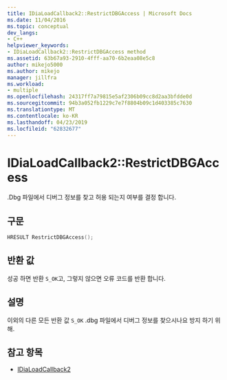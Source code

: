 ```yaml
---
title: IDiaLoadCallback2::RestrictDBGAccess | Microsoft Docs
ms.date: 11/04/2016
ms.topic: conceptual
dev_langs:
- C++
helpviewer_keywords:
- IDiaLoadCallback2::RestrictDBGAccess method
ms.assetid: 63b67a93-2910-4fff-aa70-6b2eaa08e5c8
author: mikejo5000
ms.author: mikejo
manager: jillfra
ms.workload:
- multiple
ms.openlocfilehash: 24317ff7a79815e5af2306b09cc8d2aa3bfdde0d
ms.sourcegitcommit: 94b3a052fb1229c7e7f8804b09c1d403385c7630
ms.translationtype: MT
ms.contentlocale: ko-KR
ms.lasthandoff: 04/23/2019
ms.locfileid: "62832677"
---
```

# <a name="idialoadcallback2restrictdbgaccess"></a>IDiaLoadCallback2::RestrictDBGAccess
.Dbg 파일에서 디버그 정보를 찾고 허용 되는지 여부를 결정 합니다.

## <a name="syntax"></a>구문

```C++
HRESULT RestrictDBGAccess();
```

## <a name="return-value"></a>반환 값
 성공 하면 반환 `S_OK`고, 그렇지 않으면 오류 코드를 반환 합니다.

## <a name="remarks"></a>설명
 이외의 다른 모든 반환 값 `S_OK` .dbg 파일에서 디버그 정보를 찾으시나요 방지 하기 위해.

## <a name="see-also"></a>참고 항목
- [IDiaLoadCallback2](../../debugger/debug-interface-access/idialoadcallback2.md)